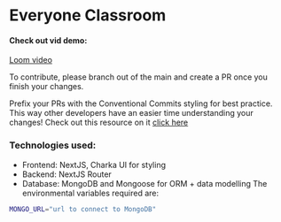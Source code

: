 # Everyone Classroom


#### Check out vid demo:

[Loom video](https://www.loom.com/share/b6d5cba9c04d46eebe5ecaa007c20c98?sid=4e2e1781-db34-4206-992e-a2a4119730f3)

To contribute, please branch out of the main and create a PR once you finish your changes.

Prefix your PRs with the Conventional Commits styling for best practice. This way other developers have an easier time understanding your changes! Check out this resource on it
[click here](https://www.conventionalcommits.org/en/v1.0.0/#summary)

### Technologies used:

- Frontend: NextJS, Charka UI for styling
- Backend: NextJS Router
- Database: MongoDB and Mongoose for ORM + data modelling
The environmental variables required are:

```bash
MONGO_URL="url to connect to MongoDB"
```
